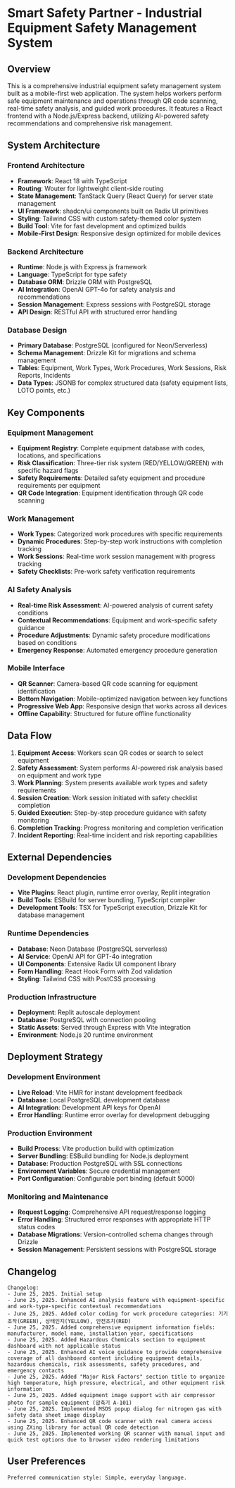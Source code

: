 # Smart Safety Partner - Industrial Equipment Safety Management System

## Overview

This is a comprehensive industrial equipment safety management system built as a mobile-first web application. The system helps workers perform safe equipment maintenance and operations through QR code scanning, real-time safety analysis, and guided work procedures. It features a React frontend with a Node.js/Express backend, utilizing AI-powered safety recommendations and comprehensive risk management.

## System Architecture

### Frontend Architecture
- **Framework**: React 18 with TypeScript
- **Routing**: Wouter for lightweight client-side routing
- **State Management**: TanStack Query (React Query) for server state management
- **UI Framework**: shadcn/ui components built on Radix UI primitives
- **Styling**: Tailwind CSS with custom safety-themed color system
- **Build Tool**: Vite for fast development and optimized builds
- **Mobile-First Design**: Responsive design optimized for mobile devices

### Backend Architecture
- **Runtime**: Node.js with Express.js framework
- **Language**: TypeScript for type safety
- **Database ORM**: Drizzle ORM with PostgreSQL
- **AI Integration**: OpenAI GPT-4o for safety analysis and recommendations
- **Session Management**: Express sessions with PostgreSQL storage
- **API Design**: RESTful API with structured error handling

### Database Design
- **Primary Database**: PostgreSQL (configured for Neon/Serverless)
- **Schema Management**: Drizzle Kit for migrations and schema management
- **Tables**: Equipment, Work Types, Work Procedures, Work Sessions, Risk Reports, Incidents
- **Data Types**: JSONB for complex structured data (safety equipment lists, LOTO points, etc.)

## Key Components

### Equipment Management
- **Equipment Registry**: Complete equipment database with codes, locations, and specifications
- **Risk Classification**: Three-tier risk system (RED/YELLOW/GREEN) with specific hazard flags
- **Safety Requirements**: Detailed safety equipment and procedure requirements per equipment
- **QR Code Integration**: Equipment identification through QR code scanning

### Work Management
- **Work Types**: Categorized work procedures with specific requirements
- **Dynamic Procedures**: Step-by-step work instructions with completion tracking
- **Work Sessions**: Real-time work session management with progress tracking
- **Safety Checklists**: Pre-work safety verification requirements

### AI Safety Analysis
- **Real-time Risk Assessment**: AI-powered analysis of current safety conditions
- **Contextual Recommendations**: Equipment and work-specific safety guidance
- **Procedure Adjustments**: Dynamic safety procedure modifications based on conditions
- **Emergency Response**: Automated emergency procedure generation

### Mobile Interface
- **QR Scanner**: Camera-based QR code scanning for equipment identification
- **Bottom Navigation**: Mobile-optimized navigation between key functions
- **Progressive Web App**: Responsive design that works across all devices
- **Offline Capability**: Structured for future offline functionality

## Data Flow

1. **Equipment Access**: Workers scan QR codes or search to select equipment
2. **Safety Assessment**: System performs AI-powered risk analysis based on equipment and work type
3. **Work Planning**: System presents available work types and safety requirements
4. **Session Creation**: Work session initiated with safety checklist completion
5. **Guided Execution**: Step-by-step procedure guidance with safety monitoring
6. **Completion Tracking**: Progress monitoring and completion verification
7. **Incident Reporting**: Real-time incident and risk reporting capabilities

## External Dependencies

### Development Dependencies
- **Vite Plugins**: React plugin, runtime error overlay, Replit integration
- **Build Tools**: ESBuild for server bundling, TypeScript compiler
- **Development Tools**: TSX for TypeScript execution, Drizzle Kit for database management

### Runtime Dependencies
- **Database**: Neon Database (PostgreSQL serverless)
- **AI Service**: OpenAI API for GPT-4o integration
- **UI Components**: Extensive Radix UI component library
- **Form Handling**: React Hook Form with Zod validation
- **Styling**: Tailwind CSS with PostCSS processing

### Production Infrastructure
- **Deployment**: Replit autoscale deployment
- **Database**: PostgreSQL with connection pooling
- **Static Assets**: Served through Express with Vite integration
- **Environment**: Node.js 20 runtime environment

## Deployment Strategy

### Development Environment
- **Live Reload**: Vite HMR for instant development feedback
- **Database**: Local PostgreSQL development database
- **AI Integration**: Development API keys for OpenAI
- **Error Handling**: Runtime error overlay for development debugging

### Production Environment
- **Build Process**: Vite production build with optimization
- **Server Bundling**: ESBuild bundling for Node.js deployment
- **Database**: Production PostgreSQL with SSL connections
- **Environment Variables**: Secure credential management
- **Port Configuration**: Configurable port binding (default 5000)

### Monitoring and Maintenance
- **Request Logging**: Comprehensive API request/response logging
- **Error Handling**: Structured error responses with appropriate HTTP status codes
- **Database Migrations**: Version-controlled schema changes through Drizzle
- **Session Management**: Persistent sessions with PostgreSQL storage

## Changelog

```
Changelog:
- June 25, 2025. Initial setup
- June 25, 2025. Enhanced AI analysis feature with equipment-specific and work-type-specific contextual recommendations
- June 25, 2025. Added color coding for work procedure categories: 기기조작(GREEN), 상태인지(YELLOW), 안전조치(RED)
- June 25, 2025. Added comprehensive equipment information fields: manufacturer, model name, installation year, specifications
- June 25, 2025. Added Hazardous Chemicals section to equipment dashboard with not applicable status
- June 25, 2025. Enhanced AI voice guidance to provide comprehensive coverage of all dashboard content including equipment details, hazardous chemicals, risk assessments, safety procedures, and emergency contacts
- June 25, 2025. Added "Major Risk Factors" section title to organize high temperature, high pressure, electrical, and other equipment risk information
- June 25, 2025. Added equipment image support with air compressor photo for sample equipment (압축기 A-101)
- June 25, 2025. Implemented MSDS popup dialog for nitrogen gas with safety data sheet image display
- June 25, 2025. Enhanced QR code scanner with real camera access using ZXing library for actual QR code detection
- June 25, 2025. Implemented working QR scanner with manual input and quick test options due to browser video rendering limitations
```

## User Preferences

```
Preferred communication style: Simple, everyday language.
```